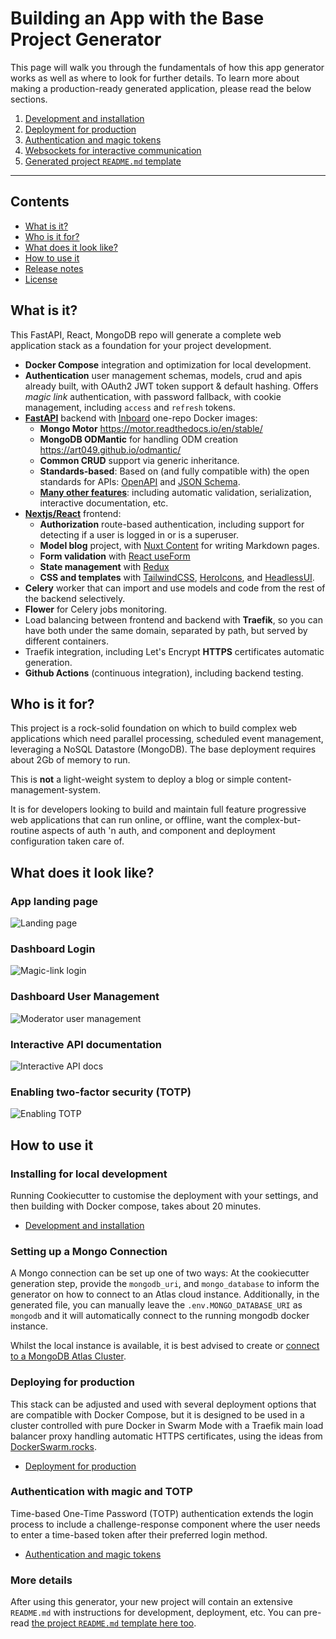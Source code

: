 # Building an App with the Base Project Generator

This page will walk you through the fundamentals of how this app generator works as well as where to look for further details. To learn more about making a production-ready generated application, please read the below sections.

1. [Development and installation](development-guide.md)
2. [Deployment for production](deployment-guide.md)
3. [Authentication and magic tokens](authentication-guide.md)
4. [Websockets for interactive communication](websocket-guide.md)
5. [Generated project `README.md` template](../{{cookiecutter.project_slug}}/README.md)

---

## Contents

- [What is it?](#what-is-it)
- [Who is it for?](#who-is-it-for)
- [What does it look like?](#what-does-it-look-like)
- [How to use it](#how-to-use-it)
- [Release notes](#release-notes)
- [License](#license)

## What is it?

This FastAPI, React, MongoDB repo will generate a complete web application stack as a foundation for your project development.

- **Docker Compose** integration and optimization for local development.
- **Authentication** user management schemas, models, crud and apis already built, with OAuth2 JWT token support & default hashing. Offers _magic link_ authentication, with password fallback, with cookie management, including `access` and `refresh` tokens.
- [**FastAPI**](https://github.com/tiangolo/fastapi) backend with [Inboard](https://inboard.bws.bio/) one-repo Docker images:
  - **Mongo Motor** https://motor.readthedocs.io/en/stable/
  - **MongoDB ODMantic** for handling ODM creation https://art049.github.io/odmantic/
  - **Common CRUD** support via generic inheritance.
  - **Standards-based**: Based on (and fully compatible with) the open standards for APIs: [OpenAPI](https://github.com/OAI/OpenAPI-Specification) and [JSON Schema](http://json-schema.org/).
  - [**Many other features**]("https://fastapi.tiangolo.com/features/"): including automatic validation, serialization, interactive documentation, etc.
- [**Nextjs/React**](https://nextjs.org/) frontend:
  - **Authorization** route-based authentication, including support for detecting if a user is logged in or is a superuser.
  - **Model blog** project, with [Nuxt Content](https://content.nuxtjs.org/) for writing Markdown pages.
  - **Form validation** with [React useForm](https://react-hook-form.com/docs/useform)
  - **State management** with [Redux](https://redux.js.org/)
  - **CSS and templates** with [TailwindCSS](https://tailwindcss.com/), [HeroIcons](https://heroicons.com/), and [HeadlessUI](https://headlessui.com/).
- **Celery** worker that can import and use models and code from the rest of the backend selectively.
- **Flower** for Celery jobs monitoring.
- Load balancing between frontend and backend with **Traefik**, so you can have both under the same domain, separated by path, but served by different containers.
- Traefik integration, including Let's Encrypt **HTTPS** certificates automatic generation.
- **Github Actions** (continuous integration), including backend testing.


## Who is it for?

This project is a rock-solid foundation on which to build complex web applications which need parallel processing, scheduled event management, leveraging a NoSQL Datastore (MongoDB). The base deployment requires about 2Gb of memory to run. 

This is **not** a light-weight system to deploy a blog or simple content-management-system.

It is for developers looking to build and maintain full feature progressive web applications that can run online, or offline, want the complex-but-routine aspects of auth 'n auth, and component and deployment configuration taken care of. 

## What does it look like?

### App landing page

![Landing page](../img/landing.png)

### Dashboard Login

![Magic-link login](../img/login.png)

### Dashboard User Management

![Moderator user management](../img/dashboard.png)

### Interactive API documentation

![Interactive API docs](../img/redoc.png)

### Enabling two-factor security (TOTP)

![Enabling TOTP](../img/totp.png)

## How to use it

### Installing for local development

Running Cookiecutter to customise the deployment with your settings, and then building with Docker compose, takes about 20 minutes.

- [Development and installation](development-guide.md)

### Setting up a Mongo Connection

A Mongo connection can be set up one of two ways: At the cookiecutter generation step, provide the `mongodb_uri`, and `mongo_database` to inform the generator on how to connect to an Atlas cloud instance. Additionally, in the generated file, you can manually leave the `.env.MONGO_DATABASE_URI` as `mongodb` and it will automatically connect to the running mongodb docker instance.

Whilst the local instance is available, it is best advised to create or [connect to a MongoDB Atlas Cluster](https://www.mongodb.com/docs/atlas/tutorial/connect-to-your-cluster/).

### Deploying for production

This stack can be adjusted and used with several deployment options that are compatible with Docker Compose, but it is designed to be used in a cluster controlled with pure Docker in Swarm Mode with a Traefik main load balancer proxy handling automatic HTTPS certificates, using the ideas from [DockerSwarm.rocks](https://dockerswarm.rocks).

- [Deployment for production](deployment-guide.md)

### Authentication with magic and TOTP

Time-based One-Time Password (TOTP) authentication extends the login process to include a challenge-response component where the user needs to enter a time-based token after their preferred login method.

- [Authentication and magic tokens](authentication-guide.md)

### More details

After using this generator, your new project will contain an extensive `README.md` with instructions for development, deployment, etc. You can pre-read [the project `README.md` template here too](../{{cookiecutter.project_slug}}/README.md).
